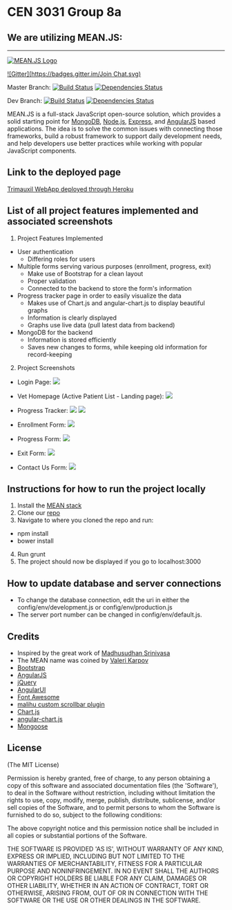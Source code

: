 # CEN 3031 Group 8a

## We are utilizing MEAN.JS:
-------------------------

[![MEAN.JS Logo](http://meanjs.org/img/logo-small.png)](http://meanjs.org/)

[![Gitter](https://badges.gitter.im/Join Chat.svg)](https://gitter.im/meanjs/mean?utm_source=badge&utm_medium=badge&utm_campaign=pr-badge&utm_content=badge)

Master Branch:
[![Build Status](https://travis-ci.org/meanjs/mean.svg?branch=master)](https://travis-ci.org/meanjs/mean)
[![Dependencies Status](https://david-dm.org/meanjs/mean.svg)](https://david-dm.org/meanjs/mean)

Dev Branch:
[![Build Status](https://travis-ci.org/meanjs/mean.svg?branch=0.4.1)](https://travis-ci.org/meanjs/mean)
[![Dependencies Status](https://david-dm.org/meanjs/mean/0.4.1.svg)](https://david-dm.org/meanjs/mean/0.4.1)

MEAN.JS is a full-stack JavaScript open-source solution, which provides a solid starting point for [MongoDB](http://www.mongodb.org/), [Node.js](http://www.nodejs.org/), [Express](http://expressjs.com/), and [AngularJS](http://angularjs.org/) based applications. The idea is to solve the common issues with connecting those frameworks, build a robust framework to support daily development needs, and help developers use better practices while working with popular JavaScript components.

## Link to the deployed page
[Trimauxil WebApp deployed through Heroku](https://morning-basin-7650.herokuapp.com)

## List of all project features implemented and associated screenshots
1. Project Features Implemented
  * User authentication
    * Differing roles for users
  * Multiple forms serving various purposes (enrollment, progress, exit)
    * Make use of Bootstrap for a clean layout
    * Proper validation
    * Connected to the backend to store the form's information
  * Progress tracker page in order to easily visualize the data
    * Makes use of Chart.js and angular-chart.js to display beautiful graphs
    * Information is clearly displayed
    * Graphs use live data (pull latest data from backend)
  * MongoDB for the backend
    * Information is stored efficiently
    * Saves new changes to forms, while keeping old information for record-keeping

2. Project Screenshots
  * Login Page:
  ![](https://github.com/sw8a/ISE_8a/blob/master/modules/core/client/img/demo-images/Login.png)

  * Vet Homepage (Active Patient List - Landing page):
  ![](modules/core/client/img/demo-images/Patient%20List.png)

  * Progress Tracker:
  ![](https://github.com/sw8a/ISE_8a/blob/master/modules/core/client/img/demo-images/Progress%20Tracker%201.png)
  ![](https://github.com/sw8a/ISE_8a/blob/master/modules/core/client/img/demo-images/Progress%20Tracker%202.png)

  * Enrollment Form:
  ![](https://github.com/sw8a/ISE_8a/blob/master/modules/core/client/img/demo-images/Enrollment%20Form.png)

  * Progress Form:
  ![](https://github.com/sw8a/ISE_8a/blob/master/modules/core/client/img/demo-images/Progress%20Form.png)

  * Exit Form:
  ![](https://github.com/sw8a/ISE_8a/blob/master/modules/core/client/img/demo-images/Exit%20Form.png)

  * Contact Us Form:
  ![](https://github.com/sw8a/ISE_8a/blob/master/modules/core/client/img/demo-images/Contact%20Us.png)

## Instructions for how to run the project locally
1. Install the [MEAN stack](https://github.com/meanjs/mean)
2. Clone our [repo](https://github.com/sw8a/ISE_8a)
3. Navigate to where you cloned the repo and run:
  * npm install
  * bower install
4. Run grunt
5. The project should now be displayed if you go to localhost:3000

## How to update database and server connections
* To change the database connection, edit the uri in either the config/env/development.js or config/env/production.js
* The server port number can be changed in config/env/default.js.

## Credits
* Inspired by the great work of [Madhusudhan Srinivasa](https://github.com/madhums/)
* The MEAN name was coined by [Valeri Karpov](http://blog.mongodb.org/post/49262866911/the-mean-stack-mongodb-expressjs-angularjs-and)
* [Bootstrap](http://getbootstrap.com/)
* [AngularJS](https://angularjs.org/)
* [jQuery](https://jquery.com/)
* [AngularUI](https://angular-ui.github.io/)
* [Font Awesome](https://fortawesome.github.io/Font-Awesome/)
* [malihu custom scrollbar plugin](https://github.com/malihu/malihu-custom-scrollbar-plugin)
* [Chart.js](http://www.chartjs.org/)
* [angular-chart.js](http://jtblin.github.io/angular-chart.js/)
* [Mongoose](https://github.com/Automattic/mongoose)

## License
(The MIT License)

Permission is hereby granted, free of charge, to any person obtaining
a copy of this software and associated documentation files (the
'Software'), to deal in the Software without restriction, including
without limitation the rights to use, copy, modify, merge, publish,
distribute, sublicense, and/or sell copies of the Software, and to
permit persons to whom the Software is furnished to do so, subject to
the following conditions:

The above copyright notice and this permission notice shall be
included in all copies or substantial portions of the Software.

THE SOFTWARE IS PROVIDED 'AS IS', WITHOUT WARRANTY OF ANY KIND,
EXPRESS OR IMPLIED, INCLUDING BUT NOT LIMITED TO THE WARRANTIES OF
MERCHANTABILITY, FITNESS FOR A PARTICULAR PURPOSE AND NONINFRINGEMENT.
IN NO EVENT SHALL THE AUTHORS OR COPYRIGHT HOLDERS BE LIABLE FOR ANY
CLAIM, DAMAGES OR OTHER LIABILITY, WHETHER IN AN ACTION OF CONTRACT,
TORT OR OTHERWISE, ARISING FROM, OUT OF OR IN CONNECTION WITH THE
SOFTWARE OR THE USE OR OTHER DEALINGS IN THE SOFTWARE.
